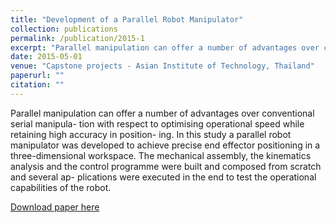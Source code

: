 ```yaml
---
title: "Development of a Parallel Robot Manipulator"
collection: publications
permalink: /publication/2015-1
excerpt: "Parallel manipulation can offer a number of advantages over conventional serial manipula- tion with respect to optimising operational speed while retaining high accuracy in position- ing. In this study a parallel robot manipulator was developed to achieve precise end effector positioning in a three-dimensional workspace. The mechanical assembly, the kinematics analysis and the control programme were built and composed from scratch and several ap- plications were executed in the end to test the operational capabilities of the robot."
date: 2015-05-01
venue: "Capstone projects - Asian Institute of Technology, Thailand"
paperurl: ""
citation: ""
---
```


Parallel manipulation can offer a number of advantages over conventional serial manipula- tion with respect to optimising operational speed while retaining high accuracy in position- ing. In this study a parallel robot manipulator was developed to achieve precise end effector positioning in a three-dimensional workspace. The mechanical assembly, the kinematics analysis and the control programme were built and composed from scratch and several ap- plications were executed in the end to test the operational capabilities of the robot.

[Download paper here](http://mirantha.com/files/UG_thesis.pdf)

<!-- Recommended citation: Your Name, You. (2009). "Paper Title Number 1." <i>Journal 1</i>. 1(1). -->
